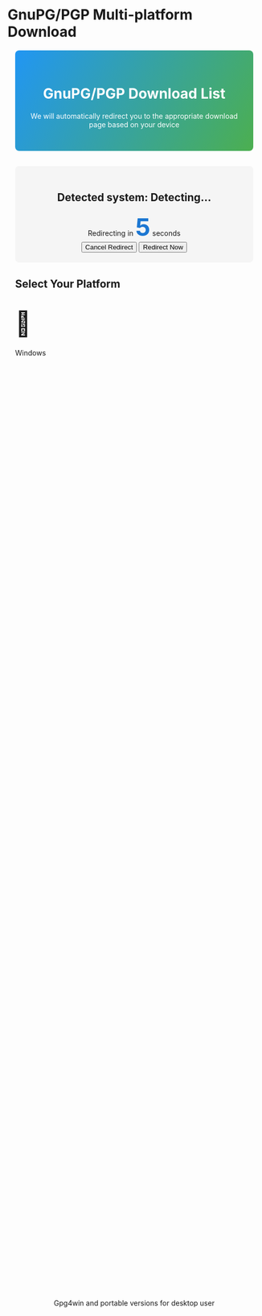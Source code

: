 # GnuPG/PGP Multi-platform Download

<link rel="stylesheet" href="https://cdn.jsdelivr.net/npm/mdui@1.0.2/dist/css/mdui.min.css">
<style>
  .container {
    max-width: 900px;
    margin: 20px auto;
    padding: 0 15px;
  }
  .header {
    background: linear-gradient(120deg, #2196F3, #4CAF50);
    color: white;
    padding: 30px;
    border-radius: 8px;
    text-align: center;
    margin-bottom: 30px;
  }
  .countdown-box {
    text-align: center;
    margin: 30px 0;
    padding: 20px;
    border-radius: 8px;
    background-color: #f5f5f5;
  }
  .countdown {
    font-size: 3rem;
    font-weight: bold;
    color: #1976D2;
    animation: pulse 1s infinite;
  }
  @keyframes pulse {
    0% { opacity: 1; }
    50% { opacity: 0.7; }
    100% { opacity: 1; }
  }
  .os-card {
    transition: all 0.3s ease;
    cursor: pointer;
    margin-bottom: 20px;
    height: 100%;
    display: flex;
    flex-direction: column;
  }
  .os-card .mdui-card-primary {
    flex-shrink: 0;
  }
  .os-card .mdui-card-content {
    flex-grow: 1;
    height: 4.5em; /* 固定高度为3行文本 */
    display: flex;
    align-items: center;
    justify-content: center;
    overflow: hidden;
  }
  .os-card .mdui-card-actions {
    flex-shrink: 0;
  }
  .os-icon {
    font-size: 48px;
    margin: 20px 0;
  }
  .links-panel {
    margin-top: 40px;
  }
  .code-block {
    background: #272822;
    color: #f8f8f2;
    border-radius: 4px;
    padding: 15px;
    margin: 10px 0;
    overflow-x: auto;
    font-family: monospace;
  }
  .features-list {
    padding-left: 20px;
  }
  .features-list li {
    margin-bottom: 8px;
  }
</style>

<div class="container">
  <div class="header mdui-shadow-3">
    <h1>GnuPG/PGP Download List</h1>
    <p>We will automatically redirect you to the appropriate download page based on your device</p>
  </div>

  <div id="autoDetect" class="countdown-box mdui-shadow-2">
    <h2>Detected system: <span id="detectedOs" class="mdui-text-color-blue igTrans">Detecting...</span></h2>
    <div>Redirecting in <span class="countdown" id="countdown">5</span> seconds</div>
    <div class="mdui-btn-group mdui-m-t-3">
      <button id="cancelBtn" class="mdui-btn mdui-btn-raised mdui-ripple mdui-color-pink">Cancel Redirect</button>
      <button id="jumpNowBtn" class="mdui-btn mdui-btn-raised mdui-ripple mdui-color-blue">Redirect Now</button>
    </div>
  </div>

  <h2 class="mdui-text-center mdui-m-t-5">Select Your Platform</h2>
  
  <div class="mdui-row-md-4 mdui-row-sm-2 mdui-row-xs-1">
    <div class="mdui-col">
      <div class="mdui-card os-card" id="windowsCard">
        <div class="mdui-card-primary mdui-text-center igTrans">
          <div class="os-icon mdui-icon material-icons mdui-text-color-blue">&#xe30c;</div>
          <div class="mdui-card-primary-title">Windows</div>
        </div>
        <div class="mdui-card-content mdui-text-center">
          Gpg4win and portable versions for desktop user
        </div>
        <div class="mdui-card-actions mdui-text-center">
          <button class="mdui-btn mdui-btn-raised mdui-ripple mdui-color-blue" onclick="expandOptions('windows')">View Options</button>
        </div>
      </div>
    </div>
    
    <div class="mdui-col">
      <div class="mdui-card os-card" id="linuxCard">
        <div class="mdui-card-primary mdui-text-center igTrans">
          <div class="os-icon mdui-icon material-icons mdui-text-color-green">&#xe86f;</div>
          <div class="mdui-card-primary-title">Linux</div>
        </div>
        <div class="mdui-card-content mdui-text-center">
          For various Linux distributions
        </div>
        <div class="mdui-card-actions mdui-text-center">
          <button class="mdui-btn mdui-btn-raised mdui-ripple mdui-color-green" onclick="expandOptions('linux')">View Options</button>
        </div>
      </div>
    </div>
    
    <div class="mdui-col">
      <div class="mdui-card os-card" id="macCard">
        <div class="mdui-card-primary mdui-text-center igTrans">
          <div class="os-icon mdui-icon material-icons mdui-text-color-grey">&#xe320;</div>
          <div class="mdui-card-primary-title">macOS</div>
        </div>
        <div class="mdui-card-content mdui-text-center">
          Optimized for macOS users
        </div>
        <div class="mdui-card-actions mdui-text-center">
          <button class="mdui-btn mdui-btn-raised mdui-ripple mdui-color-grey" onclick="expandOptions('mac')">View Options</button>
        </div>
      </div>
    </div>

    <div class="mdui-col">
      <div class="mdui-card os-card" id="androidCard">
        <div class="mdui-card-primary mdui-text-center igTrans">
          <div class="os-icon mdui-icon material-icons mdui-text-color-light-green">android</div>
          <div class="mdui-card-primary-title">Android</div>
        </div>
        <div class="mdui-card-content mdui-text-center">
          For Android phones and tablets
        </div>
        <div class="mdui-card-actions mdui-text-center">
          <button class="mdui-btn mdui-btn-raised mdui-ripple mdui-color-light-green" onclick="expandOptions('android')">View Options</button>
        </div>
      </div>
    </div>
  </div>

  <!-- Windows Options Panel -->
  <div id="windowsOptions" class="mdui-panel mdui-panel-popout mdui-m-t-4" style="display:none;">
    <div class="mdui-panel-item mdui-panel-item-open">
      <div class="mdui-panel-item-header">
        <div class="mdui-panel-item-title">Windows Download Options</div>
       <!-- <i class="mdui-panel-item-arrow mdui-icon material-icons">&#xe313;</i>-->
      </div>
      <div class="mdui-panel-item-body">
        <div class="mdui-row-md-2 mdui-row-sm-1">
          <div class="mdui-col">
            <div class="mdui-card mdui-m-b-2">
              <div class="mdui-card-header">
                <div class="mdui-card-header-avatar mdui-icon material-icons">&#xe149;</div>
                <div class="mdui-card-header-title">Portable Version (Recommended)</div>
                <div class="mdui-card-header-subtitle">No installation required, works from USB drive</div>
              </div>
              <div class="mdui-card-content">
                <ul class="features-list">
                  <li>Lightweight version</li>
                  <li>No administrator rights required</li>
                  <li>Perfect for portable use</li>
                </ul>
              </div>
              <div class="mdui-card-actions">
                <a href="https://github.com/portapps/gnupg-portable/releases/download/2.4.3-12/gnupg-portable-win32-2.4.3-12-setup.exe" class="mdui-btn mdui-btn-raised mdui-ripple mdui-color-blue-700" target="_blank">Download Portable Version</a>
              </div>
            </div>
          </div>
          <div class="mdui-col">
            <div class="mdui-card">
              <div class="mdui-card-header">
                <div class="mdui-card-header-avatar mdui-icon material-icons">&#xe30a;</div>
                <div class="mdui-card-header-title">Full Installation</div>
                <div class="mdui-card-header-subtitle">Standard Windows Installation</div>
              </div>
              <div class="mdui-card-content">
                <ul class="features-list">
                  <li>Provides complete functionality</li>
                  <li>Includes GUI interface</li>
                  <li>Higher system integration</li>
                </ul>
              </div>
              <div class="mdui-card-actions">
                <a href="https://gnupg.org/download/index.html#binary" class="mdui-btn mdui-btn-raised mdui-ripple mdui-color-indigo" target="_blank">Download Full Version</a>
                <a href="https://gnupg.org/" class="mdui-btn mdui-ripple" target="_blank">Visit Official Website</a>
              </div>
            </div>
          </div>
        </div>
      </div>
    </div>
  </div>

  <!-- Linux Options Panel -->
  <div id="linuxOptions" class="mdui-panel mdui-panel-popout mdui-m-t-4" style="display:none;">
    <div class="mdui-panel-item mdui-panel-item-open">
      <div class="mdui-panel-item-header">
        <div class="mdui-panel-item-title">Linux Installation Options</div>
       <!-- <i class="mdui-panel-item-arrow mdui-icon material-icons">&#xe313;</i>-->
      </div>
      <div class="mdui-panel-item-body">
        <div class="mdui-row-md-2 mdui-row-sm-1">
          <div class="mdui-col">
            <div class="mdui-card mdui-m-b-2">
              <div class="mdui-card-header">
                <div class="mdui-card-header-avatar mdui-icon material-icons">&#xe5c3;</div>
                <div class="mdui-card-header-title">Kleopatra (Recommended)</div>
                <div class="mdui-card-header-subtitle">KDE Graphical Interface</div>
              </div>
              <div class="mdui-card-content">
                <p>Kleopatra is a graphical frontend for GnuPG, providing key management and file encryption features</p>
                <div class="code-block">
                  # Debian/Ubuntu<br>
                  sudo apt install kleopatra<br><br>
                  # Fedora<br>
                  sudo dnf install kleopatra
                </div>
              </div>
              <div class="mdui-card-actions">
                <a href="https://apps.kde.org/zh-cn/kleopatra/" class="mdui-btn mdui-btn-raised mdui-ripple mdui-color-green-700" target="_blank">Visit Kleopatra</a>
                <a href="appstream://org.kde.kleopatra" class="mdui-btn mdui-ripple" target="_blank">AppStream Market</a>
                <a href="https://flathub.org/apps/org.kde.kleopatra" class="mdui-btn mdui-ripple igTrans" target="_blank">Flathub</a>
              </div>
            </div>
          </div>
          <div class="mdui-col">
            <div class="mdui-card">
              <div class="mdui-card-header">
                <div class="mdui-card-header-avatar mdui-icon material-icons">&#xe86f;</div>                
                <div class="mdui-card-header-title">Command Line Version</div>
                <div class="mdui-card-header-subtitle">For all Linux distributions</div>
              </div>
              <div class="mdui-card-content">
                <p>GnuPG core program:</p>
                <div class="code-block">
                  # Debian/Ubuntu<br>
                  sudo apt install gnupg<br><br>
                  # Fedora<br>
                  sudo dnf install gnupg<br><br>
                  # Arch Linux<br>
                  sudo pacman -S gnupg
                </div>
              </div>
              <div class="mdui-card-actions">
                <a href="https://gnupg.org/download/index.html" class="mdui-btn mdui-btn-raised mdui-ripple mdui-color-green-900" target="_blank">Download Source Code</a>
              </div>
            </div>
          </div>
        </div>
      </div>
    </div>
  </div>

  <!-- Mac Options Panel -->
  <div id="macOptions" class="mdui-panel mdui-panel-popout mdui-m-t-4" style="display:none;">
    <div class="mdui-panel-item mdui-panel-item-open">
      <div class="mdui-panel-item-header">
        <div class="mdui-panel-item-title">macOS Installation Options</div>
       <!-- <i class="mdui-panel-item-arrow mdui-icon material-icons">&#xe313;</i>-->
      </div>
      <div class="mdui-panel-item-body">
        <div class="mdui-row-md-2 mdui-row-sm-1">
          <div class="mdui-col">
            <div class="mdui-card mdui-m-b-2">
              <div class="mdui-card-header">
                <div class="mdui-card-header-avatar mdui-icon material-icons">get_app</div>
                <div class="mdui-card-header-title">GPG Suite (Recommended)</div>
                <div class="mdui-card-header-subtitle">Designed specifically for macOS</div>
              </div>
              <div class="mdui-card-content">
                <p>GPG Suite provides a complete GnuPG toolkit for macOS, including a graphical interface</p>
              </div>
              <div class="mdui-card-actions">
                <a href="https://gpgtools.org/" class="mdui-btn mdui-btn-raised mdui-ripple mdui-color-grey-700" target="_blank">Visit GPG Suite</a>
              </div>
            </div>
          </div>
          <div class="mdui-col">
            <div class="mdui-card">
              <div class="mdui-card-header">
                <div class="mdui-card-header-avatar mdui-icon material-icons">&#xe86f;</div>
                <div class="mdui-card-header-title">Install using Homebrew</div>
                <div class="mdui-card-header-subtitle">Command line method</div>
              </div>
              <div class="mdui-card-content">
                <div class="code-block">
                  # Install GnuPG<br>
                  brew install gnupg<br><br>
                  # Install Pinentry (password dialog)<br>
                  brew install pinentry-mac
                </div>
              </div>
              <div class="mdui-card-actions">
                <a href="https://formulae.brew.sh/formula/gnupg" class="mdui-btn mdui-btn-raised mdui-ripple mdui-color-grey-800" target="_blank">Homebrew Page</a>
              </div>
            </div>
          </div>
        </div>
      </div>
    </div>
  </div>

  <!-- Android Options Panel -->
  <div id="androidOptions" class="mdui-panel mdui-panel-popout mdui-m-t-4" style="display:none;">
    <div class="mdui-panel-item mdui-panel-item-open">
      <div class="mdui-panel-item-header">
        <div class="mdui-panel-item-title">Android Installation Options</div>
       <!-- <i class="mdui-panel-item-arrow mdui-icon material-icons">&#xe313;</i>-->
      </div>
      <div class="mdui-panel-item-body">
        <div class="mdui-row-md-2 mdui-row-sm-1">
          <div class="mdui-col">
            <div class="mdui-card mdui-m-b-2">
              <div class="mdui-card-header">
                <div class="mdui-card-header-avatar mdui-icon material-icons">&#xe859;</div>
                <div class="mdui-card-header-title">OpenKeychain (Recommended)</div>
                <div class="mdui-card-header-subtitle">Open-source PGP implementation</div>
              </div>
              <div class="mdui-card-content">
                <p>OpenKeychain is the most popular OpenPGP implementation for Android, feature-rich and easy to use</p>
                <ul class="features-list">
                  <li>Manage PGP keys</li>
                  <li>Encrypt/decrypt files and messages</li>
                  <li>Support Smart card</li>
                  <li>Support for key servers</li>
                </ul>
              </div>
              <div class="mdui-card-actions">
                <a href="https://www.openkeychain.org/" class="mdui-btn mdui-btn-raised mdui-ripple mdui-color-light-green-700" target="_blank">Official Website</a>
                <a href="https://play.google.com/store/apps/details?id=org.sufficientlysecure.keychain" class="mdui-btn mdui-ripple igTrans" target="_blank">Google Play</a>
                <a href="https://f-droid.org/packages/org.sufficientlysecure.keychain/" class="mdui-btn mdui-ripple igTrans" target="_blank">F-Droid</a>
              </div>
            </div>
          </div>
          <div class="mdui-col">
            <div class="mdui-card">
              <div class="mdui-card-header">
                <div class="mdui-card-header-avatar mdui-icon material-icons">&#xe051;</div>
                <div class="mdui-card-header-title">Encryption Online</div>
                <div class="mdui-card-header-subtitle">Use browser to encrypt data easily</div>
              </div>
              <div class="mdui-card-content">
                <p>Encrypt your data online using the browser, no installation required</p>
              </div>
              <div class="mdui-card-actions">
                <a href="./encrypt_sample.html" class="mdui-btn mdui-btn-raised mdui-ripple mdui-color-light-green-900" target="_blank">View Encryption Page</a>
                
              </div>
            </div>
          </div>
        </div>
      </div>
    </div>
  </div>

  <div id="allLinks" class="links-panel mdui-panel mdui-panel-popout mdui-m-t-4" style="display:none;">
    <div class="mdui-panel-item mdui-panel-item-open">
      <div class="mdui-panel-item-header">
        <div class="mdui-panel-item-title">All Download Links Summary</div>
       <!-- <i class="mdui-panel-item-arrow mdui-icon material-icons">&#xe313;</i>-->
      </div>
      <div class="mdui-panel-item-body">
        <div class="mdui-table-fluid">
          <table class="mdui-table mdui-table-hoverable">
            <thead>
              <tr>
                <th>Platform</th>
                <th>Name</th>
                <th>Link</th>
                <th>Description</th>
              </tr>
            </thead>
            <tbody>
              <tr>
                <td class="igTrans"><i class="mdui-icon material-icons mdui-text-color-blue">&#xe30c;</i> Windows</td>
                <td>GnuPG Portable</td>
                <td><a href="https://github.com/portapps/gnupg-portable/releases/download/2.4.3-12/gnupg-portable-win32-2.4.3-12-setup.exe" target="_blank">Download</a></td>
                <td>No installation needed, portable</td>
              </tr>
              <tr>
                <td class="igTrans"><i class="mdui-icon material-icons mdui-text-color-blue">&#xe30c;</i> Windows</td>
                <td>Gpg4win Full Version</td>
                <td><a href="https://gnupg.org/download/index.html#binary" target="_blank">Download</a></td>
                <td>Complete installation package with GUI</td>
              </tr>
              <tr>
                <td class="igTrans"><i class="mdui-icon material-icons mdui-text-color-green">&#xe86f;</i> Linux</td>
                <td>Kleopatra</td>
                <td><a href="https://apps.kde.org/zh-cn/kleopatra/" target="_blank">Project Page</a></td>
                <td>KDE graphical key management tool</td>
              </tr>
              <tr>
                <td class="igTrans"><i class="mdui-icon material-icons mdui-text-color-grey">&#xe320;</i> macOS</td>
                <td>GPG Suite</td>
                <td><a href="https://gpgtools.org/" target="_blank">Download</a></td>
                <td>Complete toolkit for macOS</td>
              </tr>
              <tr>
                <td class="igTrans"><i class="mdui-icon material-icons mdui-text-color-light-green">&#xe859;</i> Android</td>
                <td>OpenKeychain</td>
                <td><a href="https://www.openkeychain.org/" target="_blank">Download</a></td>
                <td>Android platform encryption tool</td>
              </tr>
              <tr>
                <td class="igTrans"><i class="mdui-icon material-icons mdui-text-color-light-green">&#xe859;</i> Android</td>
                <td>Encryption Examples</td>
                <td><a href="./encrypt-sample" target="_blank">View</a></td>
                <td>Tutorials and examples</td>
              </tr>
            </tbody>
          </table>
        </div>
      </div>
    </div>
  </div>
</div>

<!-- 添加主题切换按钮 -->
<button class="mdui-fab mdui-color-theme-accent mdui-ripple theme-switch" onclick="toggleTheme()">
  <i class="mdui-icon material-icons">&#xe3a9;</i>
</button>

<style>
  /* 主题切换按钮样式 */
  .theme-switch { 
    position: fixed; 
    bottom: 20px; 
    right: 20px; 
    z-index: 9999; 
  }
  
  * html .theme-switch { 
    position: absolute; 
    bottom: auto; 
    top: expression(eval(document.documentElement.scrollTop+document.documentElement.clientHeight-60)); 
  }
  
  /* 暗色模式下的样式调整 */
  .mdui-theme-layout-dark pre, .mdui-theme-layout-dark .code-block { 
    background: #1e1e1e; 
    color: #f0f0f0; 
  }
  
  .mdui-theme-layout-dark .countdown-box {
    background-color: #303030;
    color: #f0f0f0;
  }
  
  .mdui-theme-layout-dark .header {
    background: linear-gradient(120deg, #1565C0, #2E7D32);
  }
</style>

<script>
  // Device detection and redirection
  document.addEventListener('DOMContentLoaded', function() {
    const urlParams = new URLSearchParams(window.location.search);
    const autoParam = urlParams.get('auto');
    const autoJump = autoParam !== 'false';
    
    // Define default redirect links for each system
    const systemUrls = {
      windows: 'https://github.com/portapps/gnupg-portable/releases/download/2.4.3-12/gnupg-portable-win32-2.4.3-12-setup.exe',
      linux: 'https://apps.kde.org/zh-cn/kleopatra/',
      mac: 'https://gpgtools.org/',
      android: 'https://www.openkeychain.org/'
    };
    
    // Detect operating system/device type
    function detectDevice() {
      const ua = navigator.userAgent.toLowerCase();
      
      if (/android/i.test(ua)) return 'android';
      if (/iphone|ipad|ipod/i.test(ua)) return 'ios'; // Although no iOS option, we can detect it
      if (/mac os/i.test(ua)) return 'mac';
      if (/win/i.test(ua)) return 'windows';
      if (/linux/i.test(ua)) return 'linux';
      
      return 'other';
    }
    
    const detectedDevice = detectDevice();
    const deviceNames = {
      windows: 'Windows',
      linux: 'Linux',
      mac: 'macOS',
      android: 'Android',
      ios: 'iOS',
      other: 'Unknown Device'
    };
    
    // Update detected device
    document.getElementById('detectedOs').textContent = deviceNames[detectedDevice];

    // Add event listeners for card clicks
    document.getElementById('windowsCard').addEventListener('click', function() {
      expandOptions('windows');
    });
    
    document.getElementById('linuxCard').addEventListener('click', function() {
      expandOptions('linux');
    });
    
    document.getElementById('macCard').addEventListener('click', function() {
      expandOptions('mac');
    });
    
    document.getElementById('androidCard').addEventListener('click', function() {
      expandOptions('android');
    });
    
    // If URL parameter sets no auto-redirect
    if (!autoJump) {
      document.getElementById('autoDetect').style.display = 'none';
      document.getElementById('allLinks').style.display = 'block';
      return;
    }
    
    // Don't redirect for unsupported devices
    if (detectedDevice === 'ios' || detectedDevice === 'other') {
      document.getElementById('autoDetect').innerHTML = 
        '<div class="mdui-text-center mdui-typo-title mdui-text-color-orange">Your device (' + deviceNames[detectedDevice] + ') is not supported for automatic redirection</div>' +
        '<p class="mdui-text-center">Please select a suitable platform below</p>';
      return;
    }
    
    // Countdown and auto-redirect
    let count = 5;
    const countdownEl = document.getElementById('countdown');
    const countdownInterval = setInterval(() => {
      count--;
      countdownEl.textContent = count;
      
      if (count <= 0) {
        clearInterval(countdownInterval);
        window.location.href = systemUrls[detectedDevice];
      }
    }, 1000);
    
    // Cancel auto-redirect
    document.getElementById('cancelBtn').addEventListener('click', () => {
      clearInterval(countdownInterval);
      document.getElementById('autoDetect').innerHTML = 
        '<div class="mdui-text-center mdui-typo-title mdui-text-color-green">Auto-redirect cancelled</div>' +
        '<p class="mdui-text-center">Please select your required software version below</p>';
    });
    
    // Redirect now button
    document.getElementById('jumpNowBtn').addEventListener('click', () => {
      clearInterval(countdownInterval);
      window.location.href = systemUrls[detectedDevice];
    });
  });
  
  // Expand platform options
  function expandOptions(platform) {
    // Hide all option panels
    const allPanels = ['windowsOptions', 'linuxOptions', 'macOptions', 'androidOptions'];
    allPanels.forEach(id => {
      document.getElementById(id).style.display = 'none';
    });
    
    // Show the selected platform panel
    document.getElementById(platform + 'Options').style.display = 'block';
    
    // Smooth scroll to options area
    document.getElementById(platform + 'Options').scrollIntoView({ 
      behavior: 'smooth',
      block: 'start'
    });
    
    // Show selection effect
    const allCards = ['windowsCard', 'linuxCard', 'macCard', 'androidCard'];
    allCards.forEach(id => {
      document.getElementById(id).classList.remove('mdui-shadow-4');
    });
    document.getElementById(platform + 'Card').classList.add('mdui-shadow-4');
    
    // 已移除 snackbar 弹出通知
  }
  
  // 添加主题切换功能
  function toggleTheme() {
    var body = document.body;
    var hasClass = body.className.indexOf('mdui-theme-layout-dark') > -1;
    
    if (hasClass) {
      body.className = body.className.replace(/mdui-theme-layout-dark/g, '').trim();
    } else {
      body.className = body.className + ' mdui-theme-layout-dark';
    }
  }
  
  // 检测系统暗色模式偏好并应用
  document.addEventListener('DOMContentLoaded', function() {
    if (window.matchMedia && window.matchMedia('(prefers-color-scheme: dark)').matches) {
      document.body.className += ' mdui-theme-layout-dark';
    }
    
    // 初始化主要UI组件
    if (typeof mdui !== 'undefined') {
      mdui.mutation();
    }
  });
  
  // 监听系统主题变化
  if (window.matchMedia) {
    try {
      var darkModeQuery = window.matchMedia('(prefers-color-scheme: dark)');
      var darkModeHandler = function(e) {
        if (e.matches) {
          document.body.className += ' mdui-theme-layout-dark';
        } else {
          document.body.className = document.body.className.replace(/mdui-theme-layout-dark/g, '').trim();
        }
      };
      
      if (darkModeQuery.addListener) {
        darkModeQuery.addListener(darkModeHandler);
      } else if (darkModeQuery.addEventListener) {
        darkModeQuery.addEventListener('change', darkModeHandler);
      }
    } catch(e) {
      console.error('media query error:', e);
    }
  }
</script>
